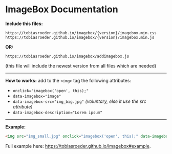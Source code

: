 # ImageBox Documentation

**Include this files:**
```
https://tobiasroeder.github.io/imagebox/{version}/imagebox.min.css
https://tobiasroeder.github.io/imagebox/{version}/imagebox.min.js
```
**OR:**
```
https://tobiasroeder.github.io/imagebox/addimagebox.js
```
(this file will include the newest version from all files which are needed)

---

**How to works:**
add to the `<img>` tag the following attributes:

- `onclick="imagebox('open', this);"`
- `data-imagebox="image"`
- `data-imagebox-src="img_big.jpg"` _(voluntary, else it use the src attribute)_
- `data-imagebox-description="Lorem ipsum"`

---

**Example:**
```html
<img src="img_small.jpg" onclick="imagebox('open', this);" data-imagebox="image" data-imagebox-src="img_big.jpg" data-imagebox-description="Lorem ipsum">
```
Full example here: https://tobiasroeder.github.io/imagebox#example.
